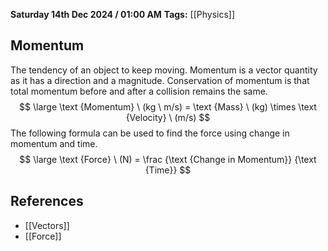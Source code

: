 **Saturday 14th Dec 2024 / 01:00 AM**
**Tags:** [[Physics]]
## Momentum
The tendency of an object to keep moving. Momentum is a vector quantity as it has a direction and a magnitude. Conservation of momentum is that total momentum before and after a collision remains the same.
$$
\large \text
{Momentum} \ (kg \ m/s) =
\text {Mass} \ (kg)
\times
\text {Velocity} \ (m/s)
$$
The following formula can be used to find the force using change in momentum and time.
$$
\large \text
{Force} \ (N) =
\frac
	{\text {Change in Momentum}}
	{\text {Time}}
$$
## References
- [[Vectors]]
- [[Force]]